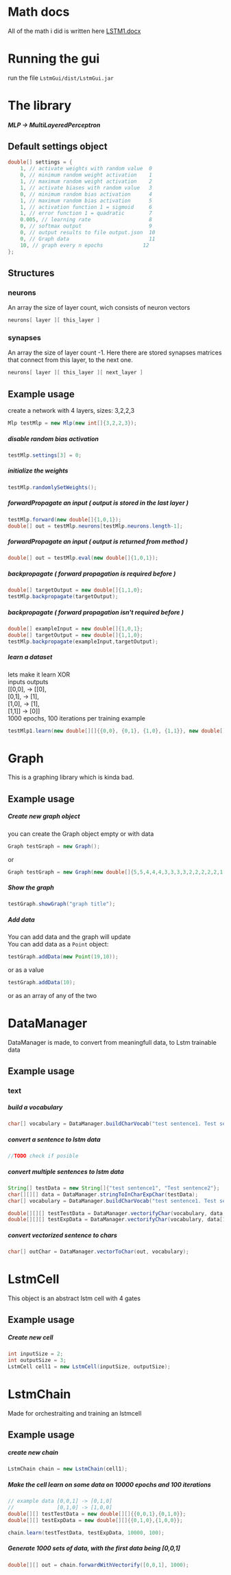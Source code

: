 # Math docs
All of the math i did is written here
[LSTM1.docx](LSTM1.docx)

# Running the gui
run the file `LstmGui/dist/LstmGui.jar`

# The library
##### MLP -> MultiLayeredPerceptron
## Default settings object
```java
double[] settings = {
    1, // activate weights with random value  0
    0, // minimum random weight activation    1
    1, // maximum random weight activation    2
    1, // activate biases with random value   3
    0, // minimum random bias activation      4
    1, // maximum random bias activation      5
    1, // activation function 1 = sigmoid     6
    1, // error function 1 = quadratic        7
    0.005, // learning rate                   8
    0, // softmax output                      9
    0, // output results to file output.json  10
    0, // Graph data                          11
    10, // graph every n epochs             12
};
```

## Structures

### neurons
An array the size of layer count, wich consists of neuron vectors

```java
neurons[ layer ][ this_layer ]
```

### synapses
An array the size of layer count -1. Here there are stored synapses matrices that connect from this layer, to the next one.

```java
neurons[ layer ][ this_layer ][ next_layer ]
```

## Example usage

create a network with 4 layers, sizes: 3,2,2,3
```java
Mlp testMlp = new Mlp(new int[]{3,2,2,3});
```

##### disable random bias activation
```java
testMlp.settings[3] = 0;
```

##### initialize the weights
```java
testMlp.randomlySetWeights();
```

##### forwardPropagate an input ( output is stored in the last layer )
```java
testMlp.forward(new double[]{1,0,1});
double[] out = testMlp.neurons[testMlp.neurons.length-1];
```

##### forwardPropagate an input ( output is returned from method )
```java
double[] out = testMlp.eval(new double[]{1,0,1});
```

##### backpropagate ( forward propagation is required before )
```java
double[] targetOutput = new double[]{1,1,0};
testMlp.backpropagate(targetOutput);
```

##### backpropagate ( forward propagation isn't required before )
```java
double[] exampleInput = new double[]{1,0,1};
double[] targetOutput = new double[]{1,1,0};
testMlp.backpropagate(exampleInput,targetOutput);
```

##### learn a dataset   
lets make it learn XOR  
inputs   outputs  
[[0,0], -> [[0],  
 [0,1], ->  [1],  
 [1,0], ->  [1],  
 [1,1]] ->  [0]]  
1000 epochs, 100 iterations per training example
```java
testMlp1.learn(new double[][]{{0,0}, {0,1}, {1,0}, {1,1}}, new double[][]{{0}, {1}, {1}, {0}}, 1000, 100);
```

# Graph

This is a graphing library which is kinda bad.

## Example usage

##### Create new graph object
you can create the Graph object empty or with data

```java
Graph testGraph = new Graph();
```
or
```java
Graph testGraph = new Graph(new double[]{5,5,4,4,4,3,3,3,3,2,2,2,2,2,1,1,1,1,1});
```

##### Show the graph
```java
testGraph.showGraph("graph title");
```
##### Add data
You can add data and the graph will update  
You can add data as a `Point` object:
```java
testGraph.addData(new Point(19,10));
```
or as a value
```java
testGraph.addData(10);
```
or as an array of any of the two

# DataManager
DataManager is made, to convert from meaningfull data, to Lstm trainable data

## Example usage
### text
##### build a vocabulary
```java
char[] vocabulary = DataManager.buildCharVocab("test sentence1. Test sentence2");
```

##### convert a sentence to lstm data
```java
//TODO check if posible
```

##### convert multiple sentences to lstm data
```java
String[] testData = new String[]{"test sentence1", "Test sentence2"};
char[][][] data = DataManager.stringToInCharExpChar(testData);
char[] vocabulary = DataManager.buildCharVocab("test sentence1. Test sentence2");

double[][][] testTestData = DataManager.vectorifyChar(vocabulary, data[0]);
double[][][] testExpData = DataManager.vectorifyChar(vocabulary, data[1]);
```

##### convert vectorized sentence to chars
```java
char[] outChar = DataManager.vectorToChar(out, vocabulary);
```

# LstmCell
This object is an abstract lstm cell with 4 gates

## Example usage

##### Create new cell
```java
int inputSize = 2;
int outputSize = 3;
LstmCell cell1 = new LstmCell(inputSize, outputSize);
```

# LstmChain
Made for orchestraiting and training an lstmcell

## Example usage
##### create new chain
```java
LstmChain chain = new LstmChain(cell1);
```

##### Make the cell learn on some data on 10000 epochs and 100 iterations
```java
// example data [0,0,1] -> [0,1,0]
//              [0,1,0] -> [1,0,0]
double[][] testTestData = new double[][]{{0,0,1},{0,1,0}};
double[][] testExpData = new double[][]{{0,1,0},{1,0,0}};

chain.learn(testTestData, testExpData, 10000, 100);
```

##### Generate 1000 sets of data, with the first data being [0,0,1]
```java
double[][] out = chain.forwardWithVectorify([0,0,1], 1000);
```
